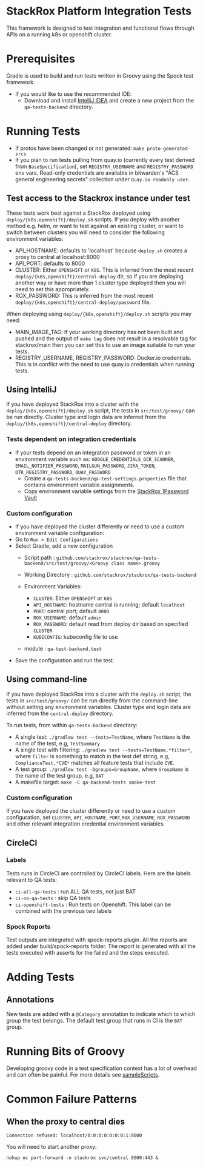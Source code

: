 # StackRox Platform Integration Tests

This framework is designed to test integration and functional flows through APIs on a running k8s or openshift cluster.

# Prerequisites
Gradle is used to build and run tests written in Groovy using the Spock test framework.

- If you would like to use the recommended IDE:
  - Download and install [IntelliJ IDEA](https://www.jetbrains.com/idea/download/)
    and create a new project from the `qa-tests-backend` directory.

# Running Tests
- If protos have been changed or not generated: `make proto-generated-srcs`
- If you plan to run tests pulling from quay.io (currently every test derived
  from `BaseSpecification`), set `REGISTRY_USERNAME` and `REGISTRY_PASSWORD` env
  vars. Read-only credentials are available in bitwarden's "ACS general engineering secrets"
  collection under `Quay.io readonly user`.

## Test access to the Stackrox instance under test
These tests work best against a StackRox deployed using `deploy/{k8s,openshift}/deploy.sh` scripts. If you deploy with
another method e.g. helm, or want to test against an existing cluster, or want to switch between clusters you will
need to consider the following environment variables:
- API_HOSTNAME: defaults to 'localhost' because `deploy.sh` creates a proxy to central at localhost:8000
- API_PORT: defaults to 8000
- CLUSTER: Either `OPENSHIFT` or `K8S`. This is inferred from the most recent `deploy/{k8s,openshift}/central-deploy`
  dir, so if you are deploying another way or have more than 1 cluster type deployed then you will
  need to set this appropriately.
- ROX_PASSWORD: This is inferred from the most recent `deploy/{k8s,openshift}/central-deploy/password` file.

When deploying using `deploy/{k8s,openshift}/deploy.sh` scripts you may need:
- MAIN_IMAGE_TAG: If your working directory has not been built and pushed and the output of `make tag` does not
  result in a resolvable tag for stackrox/main then you can set this to use an image suitable to run your tests.
- REGISTRY_USERNAME, REGISTRY_PASSWORD: Docker.io credentials. This is in conflict with the need to use quay.io
  credentials when running tests.

## Using IntelliJ
If you have deployed StackRox into a cluster with the `deploy/{k8s,openshift}/deploy.sh` script,
the tests in `src/test/groovy/` can be run directly. Cluster type and login data
are inferred from the `deploy/{k8s,openshift}/central-deploy` directory.

### Tests dependent on integration credentials
- If your tests depend on an integration password or token in an environment variable such as:
  `GOOGLE_CREDENTIALS_GCR_SCANNER`, `EMAIL_NOTIFIER_PASSWORD`,
  `MAILGUN_PASSWORD`, `JIRA_TOKEN`, `DTR_REGISTRY_PASSWORD`, `QUAY_PASSWORD`
  - Create a `qa-tests-backend/qa-test-settings.properties` file that contains environment variable assignments.
  - Copy environment variable settings from the [StackRox 1Password Vault](https://stackrox.1password.com)

### Custom configuration
- If you have deployed the cluster differently or need to use a custom environment variable configuration:
- Go to `Run > Edit Configurations`
- Select Gradle, add a new configuration
  - Script path : `github.com/stackrox/stackrox/qa-tests-backend/src/test/groovy/<Groovy class name>.groovy`
  - Working Directory : `github.com/stackrox/stackrox/qa-tests-backend`
  - Environment Variables:
    - `CLUSTER`: Either `OPENSHIFT` or `K8S`
    - `API_HOSTNAME`: hostname central is running; default `localhost`
    - `PORT`: central port; default `8000`
    - `ROX_USERNAME`: default `admin`
    - `ROX_PASSWORD`: default read from deploy dir based on specified `CLUSTER`
    - `KUBECONFIG`: kubeconfig file to use

  - module : `qa-test-backend.test`
- Save the configuration and run the test.

## Using command-line

If you have deployed StackRox into a cluster with the `deploy.sh` script,
the tests in `src/test/groovy/` can be run directly from the command-line without
setting any environment variables. Cluster type and login data
are inferred from the `central-deploy` directory.

To run tests, from within `qa-tests-backend` directory:

- A single test: `./gradlew test --tests=TestName`, where `TestName` is the name of the test, e.g, `TestSummary`
- A single test with filtering: `./gradlew test --tests=TestName.*filter*`, where `filter` is something to match in
  the test def string, e.g, `ComplianceTest.*CVE*` matches all feature tests that include `CVE`.
- A test group: `./gradlew test -Dgroups=GroupName`, where `GroupName` is the name of the test group, e.g, `BAT`
- A makefile target: `make -C qa-backend-tests smoke-test`

### Custom configuration
If you have deployed the cluster differently or need to use a custom configuration, set `CLUSTER`, `API_HOSTNAME`,
`PORT`,`ROX_USERNAME`, `ROX_PASSWORD` and other relevant integration credential environment variables.

## CircleCI
### Labels
Tests runs in CircleCI are controlled by CircleCI labels. Here are the labels relevant to QA tests:
  - `ci-all-qa-tests` : run ALL QA tests, not just BAT
  - `ci-no-qa-tests` : skip QA tests
  - `ci-openshift-tests` : Run tests on Openshift. This label can be combined with the previous two labels

### Spock Reports
Test outputs are integrated with spock-reports plugin.
All the reports are added under build/spock-reports folder.
The report is generated with all the tests executed with asserts for the failed and the steps executed.

# Adding Tests
## Annotations
New tests are added with a `@Category` annotation to indicate which to which
group the test belongs. The default test group that runs in CI is the `BAT`
group.

# Running Bits of Groovy

Developing groovy code in a test specification context has a lot of 
overhead and can often be painful. For more details see [sampleScripts](src/main/groovy/sampleScripts/README.md).

# Common Failure Patterns

## When the proxy to central dies
`Connection refused: localhost/0:0:0:0:0:0:0:1:8000`

You will need to start another proxy:

`nohup oc port-forward -n stackrox svc/central 8000:443 &`
